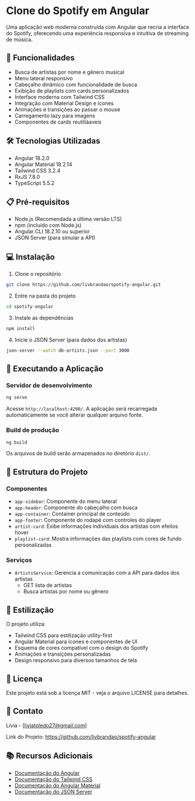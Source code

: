 # Clone do Spotify em Angular

Uma aplicação web moderna construída com Angular que recria a interface do Spotify, oferecendo uma experiência responsiva e intuitiva de streaming de música.

## 🚀 Funcionalidades

- Busca de artistas por nome e gênero musical
- Menu lateral responsivo
- Cabeçalho dinâmico com funcionalidade de busca
- Exibição de playlists com cards personalizados
- Interface moderna com Tailwind CSS
- Integração com Material Design e ícones
- Animações e transições ao passar o mouse
- Carregamento lazy para imagens
- Componentes de cards reutiliáaveis

## 🛠️ Tecnologias Utilizadas

- Angular 18.2.0
- Angular Material 18.2.14
- Tailwind CSS 3.2.4
- RxJS 7.8.0
- TypeScript 5.5.2

## 📋 Pré-requisitos

- Node.js (Recomendada a última versão LTS)
- npm (incluído com Node.js)
- Angular CLI 18.2.10 ou superior
- JSON Server (para simular a API)

## 💻 Instalação

1. Clone o repositório

```bash
git clone https://github.com/livbrandao/spotify-angular.git
```

2. Entre na pasta do projeto

```bash
cd spotify-angular
```

3. Instale as dependências

```bash
npm install
```

4. Inicie o JSON Server (para dados dos artistas)

```bash
json-server --watch db-artists.json --port 3000
```

## 🚀 Executando a Aplicação

### Servidor de desenvolvimento

```bash
ng serve
```

Acesse `http://localhost:4200/`. A aplicação será recarregada automaticamente se você alterar qualquer arquivo fonte.

### Build de produção

```bash
ng build
```

Os arquivos de build serão armazenados no diretório `dist/`.

## 📁 Estrutura do Projeto

### Componentes

- `app-sidebar`: Componente do menu lateral
- `app-header`: Componente do cabeçalho com busca
- `app-container`: Container principal de conteúdo
- `app-footer`: Componente do rodapé com controles do player
- `artist-card`: Exibe informações individuais dos artistas com efeitos hover
- `playlist-card`: Mostra informações das playlists com cores de fundo personalizadas

### Serviços

- `ArtistsService`: Gerencia a comunicação com a API para dados dos artistas
  - GET lista de artistas
  - Busca artistas por nome ou gênero

## 🎨 Estilização

O projeto utiliza:

- Tailwind CSS para estilização utility-first
- Angular Material para ícones e componentes de UI
- Esquema de cores compatível com o design do Spotify
- Animações e transições personalizadas
- Design responsivo para diversos tamanhos de tela

## 📝 Licença

Este projeto está sob a licença MIT - veja o arquivo LICENSE para detalhes.

## 📧 Contato

Lívia - [liviatoledo27@gmail.com]

Link do Projeto: https://github.com/livbrandao/spotify-angular

## 📚 Recursos Adicionais

- [Documentação do Angular](https://angular.dev/)
- [Documentação do Tailwind CSS](https://tailwindcss.com/docs)
- [Documentação do Angular Material](https://material.angular.io/)
- [Documentação do JSON Server](https://github.com/typicode/json-server)
